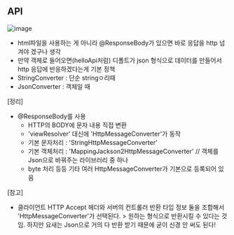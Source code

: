 ## API
![image](https://github.com/uniinu1/TIL/assets/37801073/c630fd13-472a-4aa5-9c40-b1ca496db383)
- html파일을 사용하는 게 아니라 @ResponseBody가 있으면 바로 응답을 http 넘겨야 겠구나 생각
- 만약 객체로 들어오면(helloApi처럼) 디폴트가 json 형식으로 데이터를 만들어서 http 응답에 반응하겠다는게 기본 정책
- StringConverter : 단순 stringㅇ리때
- JsonConverter : 객체일 때

[정리]
- @ResponseBody를 사용
  - HTTP의 BODY에 문자 내용 직접 변환
  - 'viewResolver' 대신에 'HttpMessageConverter'가 동작
  - 기본 문자처리 : 'StringHttpMessageConverter'
  - 기본 객체처리 : 'MappingJackson2HttpMessageConverter' // 객체를 Json으로 바꿔주는 라이브러리 중 하나 
  - byte 처리 등등 기타 여러 HttpMessageConverter가 기본으로 등록되어 있음

[참고]
- 클라이언트 HTTP Accept 헤더와 서버의 컨트롤러 반환 타입 정보 둘을 조합해서 
'HttpMessageConverter'가 선택된다. > 원하는 형식으로 반환시킬 수 있다는 것임. 하지만 요새는 Json으로 거의 다 반환 받기 때문에 굳이 신경 안 써도 된다!
